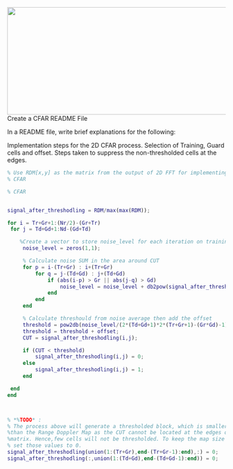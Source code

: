 
<img src="images/RDM.jpg" width="820" height="248" />
Create a CFAR README File

In a README file, write brief explanations for the following:

Implementation steps for the 2D CFAR process.
Selection of Training, Guard cells and offset.
Steps taken to suppress the non-thresholded cells at the edges.

```matlab
% Use RDM[x,y] as the matrix from the output of 2D FFT for implementing
% CFAR

% CFAR


signal_after_threshodling = RDM/max(max(RDM));

for i = Tr+Gr+1:(Nr/2)-(Gr+Tr)
 for j = Td+Gd+1:Nd-(Gd+Td)

    %Create a vector to store noise_level for each iteration on training cells
     noise_level = zeros(1,1);

     % Calculate noise SUM in the area around CUT
     for p = i-(Tr+Gr) : i+(Tr+Gr)
         for q = j-(Td+Gd) : j+(Td+Gd)
             if (abs(i-p) > Gr || abs(j-q) > Gd)
                 noise_level = noise_level + db2pow(signal_after_threshodling(p,q));
             end
         end
     end

     % Calculate threshould from noise average then add the offset
     threshold = pow2db(noise_level/(2*(Td+Gd+1)*2*(Tr+Gr+1)-(Gr*Gd)-1));
     threshold = threshold + offset;
     CUT = signal_after_threshodling(i,j);

     if (CUT < threshold)
         signal_after_threshodling(i,j) = 0;
     else
         signal_after_threshodling(i,j) = 1;
     end

 end
end



% *%TODO* :
% The process above will generate a thresholded block, which is smaller 
%than the Range Doppler Map as the CUT cannot be located at the edges of
%matrix. Hence,few cells will not be thresholded. To keep the map size same
% set those values to 0. 
signal_after_threshodling(union(1:(Tr+Gr),end-(Tr+Gr-1):end),:) = 0; 
signal_after_threshodling(:,union(1:(Td+Gd),end-(Td+Gd-1):end)) = 0;
```
